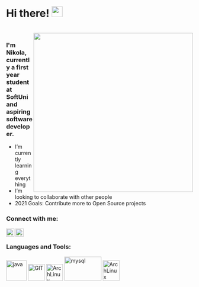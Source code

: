 # Hi there! <img src="https://github.com/TheDudeThatCode/TheDudeThatCode/blob/master/Assets/Hi.gif" width="29px">
<br />
<img align="right" src="https://i.imgur.com/hov3v33.gif" width="430px">

### I'm Nikola, currently a first year student at SoftUni and aspiring software developer.

- I’m currently learning everything 
- I’m looking to collaborate with other people
- 2021 Goals: Contribute more to Open Source projects


### Connect with me:

[<img align="left" alt="NikolaVuchev | Facebook" width="22px" src="https://upload.wikimedia.org/wikipedia/commons/1/1b/Facebook_icon.svg" />][facebook]
[<img align="left" alt="NikolaVuchev | Instagram" width="22px" src="https://upload.wikimedia.org/wikipedia/commons/a/a5/Instagram_icon.png" />][instagram]



<br />

### Languages and Tools:

<p align="left\">
      <img src="https://www.vectorlogo.zone/logos/java/java-icon.svg" alt="java" width="55" height="55"/>
      <img src="https://www.vectorlogo.zone/logos/git-scm/git-scm-icon.svg" alt="GIT" border: 50px width="45" height="45"/>
      <img src="https://camo.githubusercontent.com/6be47a62910e3b2ed002be2605a536856a34d68f35122735362225471a767077/68747470733a2f2f75706c6f61642e77696b696d656469612e6f72672f77696b6970656469612f636f6d6d6f6e732f7468756d622f392f39632f496e74656c6c694a5f494445415f49636f6e2e7376672f3132303070782d496e74656c6c694a5f494445415f49636f6e2e7376672e706e67" alt="ArchLinux" border: 50px width="45" height="45"/> 
      <img src="https://www.vectorlogo.zone/logos/mysql/mysql-ar21.svg" alt="mysql" border: 50px width="100" height="65"/>
      <img src="https://www.vectorlogo.zone/logos/linux/linux-icon.svg" alt="ArchLinux" border: 50px width="45" height="55"/>
</p>



[instagram]: https://www.instagram.com/nikola_.420/?hl=bg
[facebook]: https://www.facebook.com/vyzdi/
